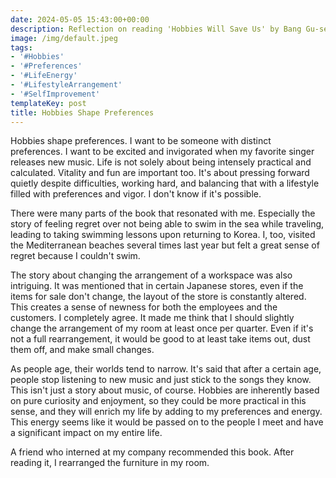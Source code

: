 ```yaml
---
date: 2024-05-05 15:43:00+00:00
description: Reflection on reading 'Hobbies Will Save Us' by Bang Gu-seok
image: /img/default.jpeg
tags:
- '#Hobbies'
- '#Preferences'
- '#LifeEnergy'
- '#LifestyleArrangement'
- '#SelfImprovement'
templateKey: post
title: Hobbies Shape Preferences
---
```


Hobbies shape preferences. I want to be someone with distinct preferences. I want to be excited and invigorated when my favorite singer releases new music. Life is not solely about being intensely practical and calculated. Vitality and fun are important too. It's about pressing forward quietly despite difficulties, working hard, and balancing that with a lifestyle filled with preferences and vigor. I don't know if it's possible.

There were many parts of the book that resonated with me. Especially the story of feeling regret over not being able to swim in the sea while traveling, leading to taking swimming lessons upon returning to Korea. I, too, visited the Mediterranean beaches several times last year but felt a great sense of regret because I couldn't swim.

The story about changing the arrangement of a workspace was also intriguing. It was mentioned that in certain Japanese stores, even if the items for sale don't change, the layout of the store is constantly altered. This creates a sense of newness for both the employees and the customers. I completely agree. It made me think that I should slightly change the arrangement of my room at least once per quarter. Even if it's not a full rearrangement, it would be good to at least take items out, dust them off, and make small changes.

As people age, their worlds tend to narrow. It's said that after a certain age, people stop listening to new music and just stick to the songs they know. This isn't just a story about music, of course. Hobbies are inherently based on pure curiosity and enjoyment, so they could be more practical in this sense, and they will enrich my life by adding to my preferences and energy. This energy seems like it would be passed on to the people I meet and have a significant impact on my entire life.

A friend who interned at my company recommended this book. After reading it, I rearranged the furniture in my room.